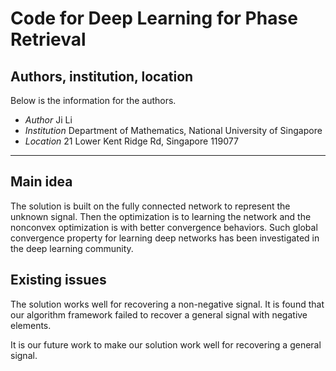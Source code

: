 # Code for Deep Learning for Phase Retrieval
## Authors, institution, location
Below is the information for the authors.
 + *Author*       Ji Li
 + *Institution*  Department of Mathematics, National University of Singapore
 + *Location*    21 Lower Kent Ridge Rd, Singapore 119077  
 -------
## Main idea
The solution is built on the fully connected network to represent the unknown signal. Then the optimization is to learning the network and the nonconvex optimization is with better convergence behaviors. Such global convergence property for learning deep networks has been investigated in the deep learning community. 

## Existing issues
The solution works well for recovering a non-negative signal. It is found that our algorithm framework failed to recover a general signal with negative elements.

It is our future work to make our solution work well for recovering a general signal.